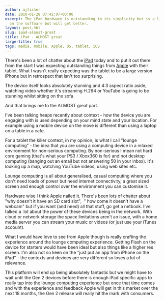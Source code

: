 ```yaml
---
author: ajfisher
date: 2010-01-28 07:42:07+00:00
excerpt: The iPad hardware is outstanding in its simplicity but is a little weak presently
  on the software but will get better.
layout: post.hbt
slug: ipad-almost-great
title: iPad - ALMOST great
large-title: true
tags: media, mobile, Apple, OS, tablet, iOS
---
```


There's been a lot of chatter about the [iPad](http://www.apple.com/ipad) today and to put it out there from the start I was expecting outstanding things from [Apple](http://www.apple.com) with their tablet. What I wasn't really expecting was the tablet to be a large version iPhone but in retrospect that isn't too surprising.

The device itself looks absolutely stunning and 4:3 aspect ratio aside, watching video whether it's streaming H.264 or YouTube is going to be stunning whilst sitting on the sofa.

And that brings me to the ALMOST great part.

I've been talking heaps recently about context - how the device you are engaging with is used depending on your mind state and your location. For example using a mobile device on the move is different than using a laptop on a table in a cafe.

For a tablet the killer context, in my opinion, is what I call "lounge computing" - the idea that you are using a computing device in a relaxed environment for non-serious computing. By non-serious I mean not hard core gaming (that's what your PS3 / Xbox360 is for) and not desktop computing (banging out an email but not answering 50 in your inbox). It's looking up a map, watching YouTube videos, using web sites etc.

Lounge computing is all about generalised, casual computing where you don't need loads of power but need internet connectivity, a great sized screen and enough control over the environment you can customise it.

Hardware wise I think Apple nailed it. There's been lots of chatter about "why doesn't it have an SD card slot",  " how come it doesn't have a webcam" but if you want (and need) all that stuff, go get a netbook. I've talked a  lot about the power of these devices being in the network. With cloud or network storage the space limitations aren't an issue, with a home media server you can stream your music or videos (or just use your iTunes account).

What I would have love to see from Apple though is really crafting the experience around the lounge computing experience. Getting Flash on the device for starters would have been ideal but also things like a higher res screen. I'm also not so keen on the "just put an app from iPhone on the iPad" - the contexts and devices are very different so loses a lot of relevance.

This platform will end up being absolutely fantastic but we might have to wait until the Gen 2 devices before there is enough iPad specific apps to really tap into the lounge computing experience but once that time comes and with the experience and feedback Apple will get in this market over the next 18 months, the Gen 2 release will really hit the mark with consumers.
